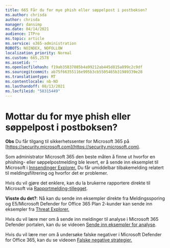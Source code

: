 ```yaml
---
title: 665 Får du for mye phish eller søppelpost i postboksen?
ms.author: chrisda
author: chrisda
manager: dansimp
ms.date: 04/14/2021
audience: ITPro
ms.topic: article
ms.service: o365-administration
ROBOTS: NOINDEX, NOFOLLOW
localization_priority: Normal
ms.custom: 665,2578
ms.assetid: ''
ms.openlocfilehash: f19ab35837085b4a99212ab445d815a899c2c9df
ms.sourcegitcommit: ab75f66355116e995b3cb5505465b31989339e28
ms.translationtype: MT
ms.contentlocale: nb-NO
ms.lasthandoff: 08/13/2021
ms.locfileid: "58315449"
---
```

# <a name="are-you-receiving-too-much-phish-or-spam-in-your-mailbox"></a>Mottar du for mye phish eller søppelpost i postboksen?

**Obs** Du får tilgang til sikkerhetssenter for Microsoft 365 på [https://security.microsoft.com](https://security.microsoft.com).

Som administrator Microsoft 365 den beste måten å finne ut hvorfor en phishing- eller søppelpostmelding ble levert, er å sende inn eksemplet til Microsoft i [Innsendinger Explorer.](https://security.microsoft.com/reportsubmission) Du får umiddelbar tilbakemelding relatert til meldingsfiltrering og hvorfor det er problemer.

Hvis du vil gjøre det enklere, kan du la brukerne rapportere direkte til Microsoft via [Rapportmelding-tillegget](https://appsource.microsoft.com/product/office/WA104381180?src=office&tab=Overview).

**Visste du det?**: Nå kan [](https://security.microsoft.com/messagetrace) du sende inn eksempler direkte fra Meldingssporing og E5/Microsoft Defender for Office 365 Plan 2-kunder kan sende inn eksempler fra [Threat Explorer.](https://docs.microsoft.com/microsoft-365/security/office-365-security/threat-explorer)

Hvis du vil lære mer om å sende inn meldinger til analyse i Microsoft 365 Defender portalen, kan du se videoen [Sende inn eksempler for analyse](https://go.microsoft.com/fwlink/?linkid=2166435).

Hvis du vil lære mer om å undersøke falske negativer i Microsoft Defender for Office 365, kan du se videoen [Falske negative strategier.](https://go.microsoft.com/fwlink/?linkid=2166434)
